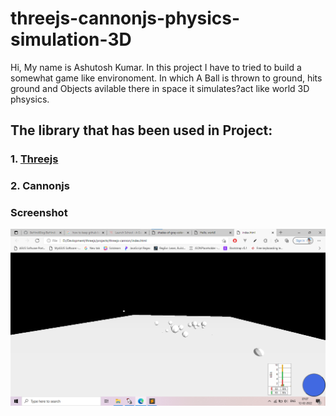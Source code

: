 # threejs-cannonjs-physics-simulation-3D

Hi, My name is Ashutosh Kumar. In this project I have to tried to build a somewhat game like environoment. In which A Ball is thrown to ground, hits ground and Objects avilable there in space it simulates?act like world 3D phsysics.

## The library that has been used in Project:
 ### 1. [Threejs](https://threejs.org)
 ### 2. Cannonjs
 

### Screenshot 
![threejs-cannonjs-3d-physics-simulation](https://github.com/BeHindiBlog/threejs-cannonjs-physics-simulation-3D/blob/main/Screenshot%202022-02-12%20070734.png?raw=true)


